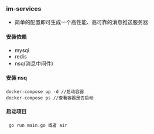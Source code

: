 ### im-services
  * 简单的配置即可生成一个高性能、高可靠的消息推送服务器

#### 安装依赖
  * mysql
  * redis 
  * nsq(消息中间件)
  
#### 安装 nsq 
  ```shell
  docker-compose up -d //启动容器
  docker-compose ps //查看容器是否启动
  ```

#### 启动项目
```shell
 go run main.go 或者 air
```